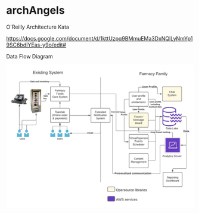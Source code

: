 # archAngels
O'Reilly Architecture Kata

https://docs.google.com/document/d/1kttUzpq9BMmuEMa3DxNQlLyNmYp19SC6bdIYEas-y9o/edit#


</h3>Data Flow Diagram</h3>

![alt text](https://github.com/preetiagarwal26/archAngels/blob/main/architecture/Farmacy%20Family.jpeg?raw=true)


